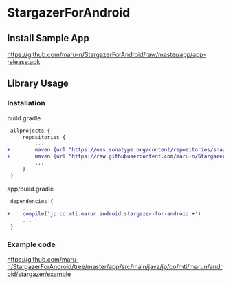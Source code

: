 # StargazerForAndroid

## Install Sample App
https://github.com/maru-n/StargazerForAndroid/raw/master/app/app-release.apk

## Library Usage

### Installation

build.gradle

```diff
 allprojects {
     repositories {
         ...
+        maven {url "https://oss.sonatype.org/content/repositories/snapshots" }
+        maven {url "https://raw.githubusercontent.com/maru-n/StargazerForAndroid/master/repository" }
         ...
     }
 }
```

app/build.gradle

```diff
 dependencies {
     ...
+    compile('jp.co.mti.marun.android:stargazer-for-android:+')
     ...
 }
```

### Example code

https://github.com/maru-n/StargazerForAndroid/tree/master/app/src/main/java/jp/co/mti/marun/android/stargazer/example
